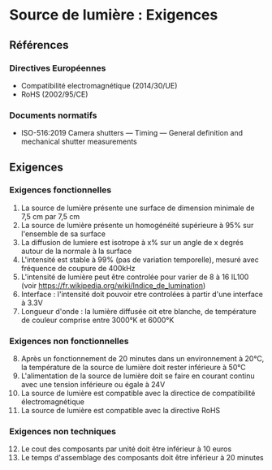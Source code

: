 # Source de lumière : Exigences

## Références  
### Directives Européennes  
- Compatibilité electromagnétique (2014/30/UE)  
- RoHS  (2002/95/CE)  
### Documents normatifs  
- ISO-516:2019 Camera shutters — Timing — General definition and mechanical shutter measurements

## Exigences

### Exigences fonctionnelles

1. La source de lumière présente une surface de dimension minimale de 7,5 cm par 7,5 cm
2. La source de lumière présente un homogénéité supérieure à 95% sur l'ensemble de sa surface
3. La diffusion de lumiere est isotrope à x% sur un angle de x degrés autour de la normale à la surface
4. L'intensité est stable à 99% (pas de variation temporelle), mesuré avec fréquence de coupure de 400kHz
5. L'intensité de lumière peut être controlée pour varier de 8 à 16 IL100 (voir https://fr.wikipedia.org/wiki/Indice_de_lumination)
6. Interface : l'intensité doit pouvoir etre controlées à partir d'une interface à 3.3V
7. Longueur d'onde : la lumière diffusée oit etre blanche, de température de couleur comprise entre 3000°K et 6000°K
   

### Exigences non fonctionnelles
8. Après un fonctionnement de 20 minutes dans un environnement à 20°C, la température de la source de lumière doit rester inférieure à 50°C
9. L'alimentation de la source de lumière doit se faire en courant continu avec une tension inférieure ou égale à 24V
10. La source de lumière est compatible avec la directice de compatibilité électromagnétique
11. La source de lumière est compatible avec la directive RoHS

### Exigences non techniques
12. Le cout des composants par unité doit être inférieur à 10 euros
132. Le temps d'assemblage des composants doit être inférieur à 20 minutes
